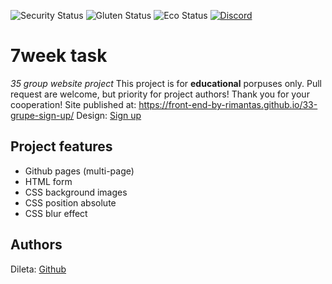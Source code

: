 ![Security Status](https://img.shields.io/security-headers?label=Security&url=https%3A%2F%2Fgithub.com&style=flat-square)
![Gluten Status](https://img.shields.io/badge/Gluten-Free-green.svg)
![Eco Status](https://img.shields.io/badge/ECO-Friendly-green.svg)
[![Discord](https://discord.com/api/guilds/571393319201144843/widget.png)](https://discord.gg/dRwW4rw)

# 7week task

_35 group website project_
This project is for **educational** porpuses only. Pull request are welcome, but priority for project authors! Thank you for your cooperation!
Site published at: https://front-end-by-rimantas.github.io/33-grupe-sign-up/
Design: [Sign up](https://cdn.discordapp.com/attachments/850245533838868480/850246368214908970/day1dr.png)
## Project features
-   Github pages (multi-page)
-   HTML form
-   CSS background images
-   CSS position absolute
-   CSS blur effect
## Authors
Dileta: [Github](https://github.com/BagiraNord)